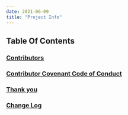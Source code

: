 ```yaml
---
date: 2021-06-09
title: "Project Info"
---
```

## Table Of Contents

### [Contributors](/info/project/contributors)

### [Contributor Covenant Code of Conduct](/info/project/codeofconduct)

### [Thank you](/info/project/thanks)

### [Change Log](/info/project/changelog)
